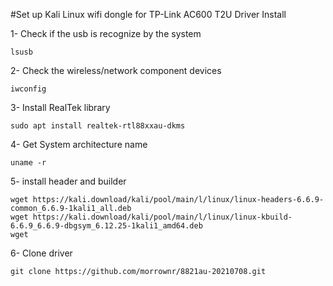 #Set up Kali Linux wifi dongle for TP-Link AC600 T2U Driver Install 

1- Check if the usb is recognize by the system
```command
lsusb
```

2- Check the wireless/network component devices
```command
iwconfig
```

3- Install RealTek library
```command
sudo apt install realtek-rtl88xxau-dkms
```

4- Get System architecture name
```
uname -r
```

5- install header and builder
```
wget https://kali.download/kali/pool/main/l/linux/linux-headers-6.6.9-common_6.6.9-1kali1_all.deb
wget https://kali.download/kali/pool/main/l/linux/linux-kbuild-6.6.9_6.6.9-dbgsym_6.12.25-1kali1_amd64.deb
wget
```

6- Clone driver
```
git clone https://github.com/morrownr/8821au-20210708.git
```
